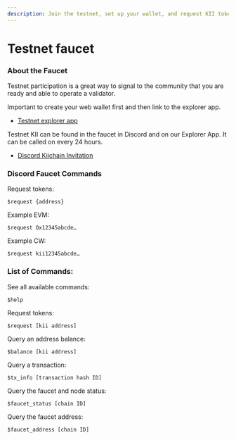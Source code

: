 ```yaml
---
description: Join the testnet, set up your wallet, and request KII tokens.
---
```


# Testnet faucet

### About the Faucet

Testnet participation is a great way to signal to the community that you are ready and able to operate a validator.

Important to create your web wallet first and then link to the explorer app.&#x20;

* [Testnet explorer app](https://explorer.kiichain.io/faucet)

Testnet KII can be found in the faucet in Discord and on our Explorer App. It can be called on every 24 hours.

* [Discord Kiichain Invitation](https://discord.com/invite/kiichain)

### Discord Faucet Commands

Request tokens:

```
$request {address}
```

Example EVM:

```
$request Ox12345abcde…
```

Example CW:&#x20;

```
$request kii12345abcde…
```

### List of Commands:

See all available commands:

```
$help
```

Request tokens:

```
$request [kii address]
```

Query an address balance:

```
$balance [kii address]
```

Query a transaction:

```
$tx_info [transaction hash ID]
```

Query the faucet and node status:

```
$faucet_status [chain ID]
```

Query the faucet address:

```
$faucet_address [chain ID]
```
